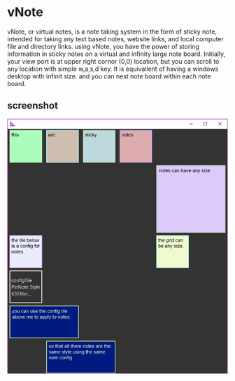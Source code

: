 # vNote
vNote, or virtual notes, is a note taking system in the form of sticky note, intended for taking any text based notes, website links, and local computer file and directory links.
using vNote, you have the power of storing information in sticky notes on a virtual and infinity large note board. Initially, your view port is at upper right cornor (0,0) location, but you can scroll to any location with simple w,a,s,d key. It is equivallent of having a windows desktop with infinit size. and you can nest note board within each note board.

## screenshot
![Alt text](/screenshot/demo1.png?raw=true "Optional Title")
